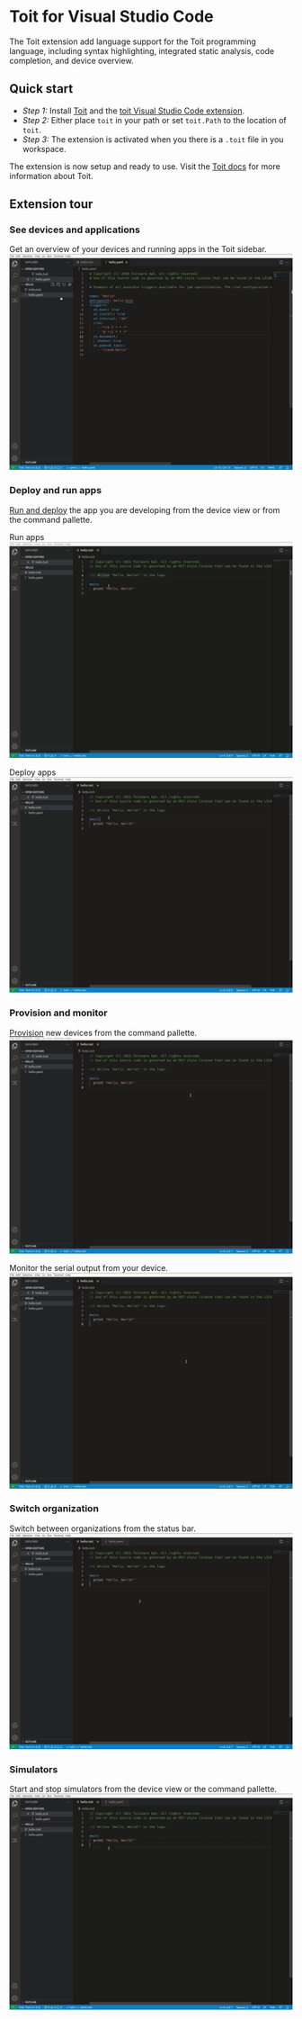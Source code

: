# Toit for Visual Studio Code

The Toit extension add language support for the Toit programming language, including syntax highlighting, integrated static analysis, code completion, and device overview.

## Quick start

- *Step 1:* Install [Toit](https://docs.toit.io/getstarted/installation) and the [toit Visual Studio Code extension](https://marketplace.visualstudio.com/items?itemName=toit.toit).
- *Step 2:* Either place `toit` in your path or set `toit.Path` to the location of `toit`.
- *Step 3:* The extension is activated when you there is a `.toit` file in you workspace.

The extension is now setup and ready to use. Visit the [Toit docs](https://docs.toit.io/) for more information about Toit.

## Extension tour

### See devices and applications
Get an overview of your devices and running apps in the Toit sidebar.
![Device overview](images/readme/demo-device-view.gif "Device overview")
### Deploy and run apps
[Run and deploy](https://docs.toit.io/deploy/runordeploy/) the app you are developing from the device view or from the command pallette.

Run apps
![Run apps from the device view](images/readme/demo-run.gif "Run Toit app")

Deploy apps
![Deploy apps from the device view](images/readme/demo-deploy.gif "Deploy Toit app")
### Provision and monitor
[Provision](https://docs.toit.io/getstarted/details/provision/) new devices from the command pallette.
![Provision devices from the command pallette](images/readme/demo-provision.gif "Provision devices")

Monitor the serial output from your device.
![Monitor serial output from devices from the command pallette](images/readme/demo-monitor.gif "Monitor serial output from devices devices")

### Switch organization
Switch between organizations from the status bar.
![Switch between organizations in statusbar](images/readme/demo-org.gif "Organization in statusbar")

### Simulators
Start and stop simulators from the device view or the command pallette.
![Start and stop simulators](images/readme/demo-simulator.gif "Provision devices")
